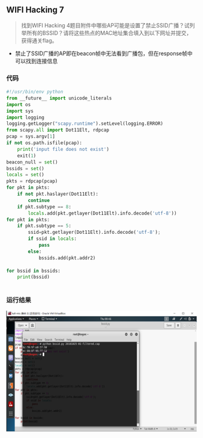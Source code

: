 ## WIFI Hacking 7

> 找到WIFI Hacking 4题目附件中哪些AP可能是设置了禁止SSID广播？试列举所有的BSSID？请将这些热点的MAC地址集合填入到以下网址并提交，获得通关flag。

* 禁止了SSID广播的AP即在beacon帧中无法看到广播包，但在response帧中可以找到连接信息

### 代码

```python
#!/usr/bin/env python
from __future__ import unicode_literals
import os
import sys
import logging
logging.getLogger("scapy.runtime").setLevel(logging.ERROR)
from scapy.all import Dot11Elt, rdpcap
pcap = sys.argv[1]
if not os.path.isfile(pcap):
    print('input file does not exist')
    exit(1)
beacon_null = set()
bssids = set()
locals = set()
pkts = rdpcap(pcap)
for pkt in pkts:
    if not pkt.haslayer(Dot11Elt):
        continue
    if pkt.subtype == 8:
        locals.add(pkt.getlayer(Dot11Elt).info.decode('utf-8'))
for pkt in pkts:
    if pkt.subtype == 5:
        ssid=pkt.getlayer(Dot11Elt).info.decode('utf-8');
        if ssid in locals:
            pass
        else:
            bssids.add(pkt.addr2)

for bssid in bssids:
    print(bssid)
        
```

### 运行结果

<img src="image\运行结果.png" />